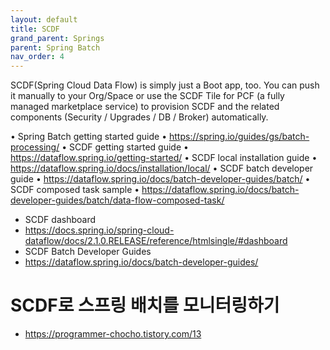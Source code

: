 ```yaml
---
layout: default
title: SCDF
grand_parent: Springs
parent: Spring Batch
nav_order: 4
---
```


SCDF(Spring Cloud Data Flow) is simply just a Boot app, too. You can push it manually to your Org/Space or use the SCDF Tile for PCF (a fully managed marketplace service) to provision SCDF and the related components (Security / Upgrades / DB / Broker) automatically.


•	Spring Batch getting started guide
  •	https://spring.io/guides/gs/batch-processing/
•	SCDF getting started guide
  •	https://dataflow.spring.io/getting-started/
•	SCDF local installation guide
  •	https://dataflow.spring.io/docs/installation/local/
•	SCDF batch developer guide
  •	https://dataflow.spring.io/docs/batch-developer-guides/batch/
•	SCDF composed task sample
  •	https://dataflow.spring.io/docs/batch-developer-guides/batch/data-flow-composed-task/


* SCDF dashboard
 * https://docs.spring.io/spring-cloud-dataflow/docs/2.1.0.RELEASE/reference/htmlsingle/#dashboard
* SCDF Batch Developer Guides
 * https://dataflow.spring.io/docs/batch-developer-guides/

# SCDF로 스프링 배치를 모니터링하기
 * https://programmer-chocho.tistory.com/13

 

